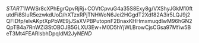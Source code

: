 $START$1WWSr8cXPhEgrQpvRjRj+COVtCpvuG4a35S8Exy8g/VXShyJGkM10ftutdFi8SIuR5ezwkdUoD/hXTzxRPjTNHWoN6Jei2HGgdT2Xdf82A3ir5LQJ9j2QFIDfp/elvAKptXpPbWE9jJSaXVPBPutopnF2BnaxKHHmxmuqdlwM96hGN2QpTB4a7RnWZi3StOBOJB5GLXU3Ew+M0D5hYjWLBrowCjsCGsa97Mfiw5BeT3Mt4FEARlsbhDpqIdM2JyN$END$